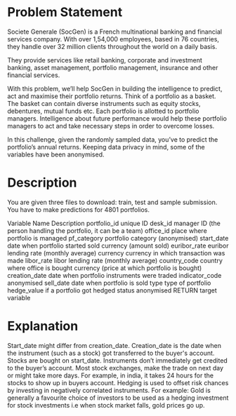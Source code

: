 # Problem Statement

Societe Generale (SocGen) is a French multinational banking and financial services company. With over 1,54,000 employees, based in 76 countries, they handle over 32 million clients throughout the world on a daily basis.

They provide services like retail banking, corporate and investment banking, asset management, portfolio management, insurance and other financial services.

With this problem, we’ll help SocGen in building the intelligence to predict, act and maximise their portfolio returns. Think of a portfolio as a basket. The basket can contain diverse instruments such as equity stocks, debentures, mutual funds etc. Each portfolio is allotted to portfolio managers. Intelligence about future performance would help these portfolio managers to act and take necessary steps in order to overcome losses.

In this challenge, given the randomly sampled data, you’ve to predict the portfolio’s annual returns. Keeping data privacy in mind, some of the variables have been anonymised.


# Description

You are given three files to download: train, test and sample submission. You have to make predictions for 4801 portfolios.

Variable Name	Description
portfolio_id	unique ID
desk_id	manager ID (the person handling the portfolio, it can be a team)
office_id	place where portfolio is managed
pf_category	portfolio category (anonymised)
start_date	date when portfolio started
sold	currency (amount sold)
euribor_rate	euribor lending rate (monthly average)
currency	currency in which transaction was made
libor_rate	libor lending rate (monthly average)
country_code	country where office is
bought	currency (price at which portfolio is bought)
creation_date	date when portfolio instruments were traded
indicator_code	anonymised
sell_date	date when portfolio is sold
type	type of portfolio
hedge_value	if a portfolio got hedged
status	anonymised
RETURN	target variable


# Explanation

Start_date might differ from creation_date. Creation_date is the date when the instrument (such as a stock) got transferred to the buyer's account. Stocks are bought on start_date. Instruments don’t immediately get credited to the buyer’s account. Most stock exchanges, make the trade on next day or might take more days. For example, in india, it takes 24 hours for the stocks to show up in buyers account.
Hedging is used to offset risk chances by investing in negatively correlated instruments. For example: Gold is generally a favourite choice of investors to be used as a hedging investment for stock investments i.e when stock market falls, gold prices go up.
